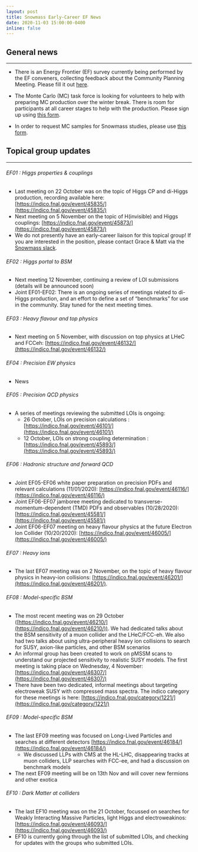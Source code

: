```yaml
---
layout: post
title: Snowmass Early-Career EF News
date: 2020-11-03 15:00:00-0400
inline: false
---
```



## General news

***

  * There is an Energy Frontier (EF) survey currently being performed by the EF conveners, collecting feedback about the Community Planning Meeting. Please fill it out [here](https://docs.google.com/forms/d/e/1FAIpQLScFq5o6wPqC9qTPtqrycIcaaZY22HF77Zf59jlLiNqa2uebHw/viewform).

  * The Monte Carlo (MC) task force is looking for volunteers to help with preparing MC production over the winter break. There is room for participants at all career stages to help with the production. Please sign up using [this form](https://docs.google.com/forms/d/e/1FAIpQLScJZnoE_gl6a8tfkF8mW2ArbBsaVyBL5iKsfkBy2E7Tuwu1NQ/viewform).

  * In order to request MC samples for Snowmass studies, please use [this  form](https://docs.google.com/forms/d/e/1FAIpQLScFNHgbXMoqtp1TGJO1KjvPdiA22ZvW-NuhTD1bBr9ZpRG0Dw/viewform).


## Topical group updates

***

###### EF01 : Higgs properties & couplings
  * Last meeting on 22 October was on the topic of Higgs CP and di-Higgs production, recording available here: [https://indico.fnal.gov/event/45835/](https://indico.fnal.gov/event/45835/)
  * Next meeting on 5 November on the topic of H(invisible) and Higgs couplings: [https://indico.fnal.gov/event/45873/](https://indico.fnal.gov/event/45873/)
  * We do not presently have an early-career liaison for this topical group! If you are interested in the position, please contact Grace & Matt via the [Snowmass slack](https://snowmass2021.slack.com/).


###### EF02 : Higgs portal to BSM
  * Next meeting 12 November, continuing a review of LOI submissions (details will be announced soon)
  * Joint EF01-EF02: There is an ongoing series of meetings related to di-Higgs production, and an effort to define a set of “benchmarks” for use in the community. Stay tuned for the next meeting times.


###### EF03 : Heavy flavour and top physics
  * Next meeting on 5 November, with discussion on top physics at LHeC and FCCeh: [https://indico.fnal.gov/event/46132/](https://indico.fnal.gov/event/46132/)


###### EF04 : Precision EW physics
  * News


###### EF05 : Precision QCD physics
  * A series of meetings reviewing the submitted LOIs is ongoing:
    * 26 October, LOIs on precision calculations : [https://indico.fnal.gov/event/46101/](https://indico.fnal.gov/event/46101/)
    * 12 October, LOIs on strong coupling determination : [https://indico.fnal.gov/event/45893/](https://indico.fnal.gov/event/45893/)


###### EF06 : Hadronic structure and forward QCD
  * Joint EF05-EF06 white paper preparation on precision PDFs and relevant calculations (11/01/2020): [https://indico.fnal.gov/event/46116/](https://indico.fnal.gov/event/46116/)
  * Joint EF06-EF07 jamboree meeting dedicated to transverse-momentum-dependent (TMD) PDFs and observables (10/28/2020): [https://indico.fnal.gov/event/45581/](https://indico.fnal.gov/event/45581/)
  * Joint EF06-EF07 meeting on heavy flavour physics at the future Electron Ion Collider (10/20/2020): [https://indico.fnal.gov/event/46005/](https://indico.fnal.gov/event/46005/)


###### EF07 : Heavy ions
  * The last EF07 meeting was on 2 November, on the topic of heavy flavour physics in heavy-ion collisions: [https://indico.fnal.gov/event/46201/](https://indico.fnal.gov/event/46201/).


###### EF08 : Model-specific BSM
  * The most recent meeting was on 29 October ([https://indico.fnal.gov/event/46210/](https://indico.fnal.gov/event/46210/)). We had dedicated talks about the BSM sensitivity of a muon collider and the LHeC/FCC-eh. We also had two talks about using ultra-peripheral heavy ion collisions to search for SUSY, axion-like particles, and other BSM scenarios
  * An informal group has been created to work on pMSSM scans to understand our projected sensitivity to realistic SUSY models. The first meeting is taking place on Wednesday, 4 November: [https://indico.fnal.gov/event/46307/](https://indico.fnal.gov/event/46307/)
  * There have been two dedicated, informal meetings about targeting electroweak SUSY with compressed mass spectra. The indico category for these meetings is here: [https://indico.fnal.gov/category/1221/](https://indico.fnal.gov/category/1221/)


###### EF09 : Model-specific BSM
  * The last EF09 meeting was focused on Long-Lived Particles and searches at different detectors [https://indico.fnal.gov/event/46184/](https://indico.fnal.gov/event/46184/)
    * We discussed LLPs with CMS at the HL-LHC, disappearing tracks at muon colliders, LLP searches with FCC-ee, and had a discussion on benchmark models
  * The next EF09 meeting will be on 13th Nov and will cover new fermions and other exotica


###### EF10 : Dark Matter at colliders
  * The last EF10 meeting was on the 21 October, focussed on searches for Weakly Interacting Massive Particles, light Higgs and electroweakinos: [https://indico.fnal.gov/event/46093/](https://indico.fnal.gov/event/46093/)
  * EF10 is currently going through the list of submitted LOIs, and checking for updates with the groups who submitted LOIs.
